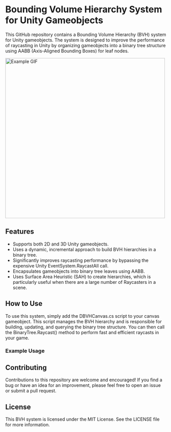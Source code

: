<!DOCTYPE html>
<html>
<head>
</head>
<body>
	<h1>Bounding Volume Hierarchy System for Unity Gameobjects</h1>
	<p>This GitHub repository contains a Bounding Volume Hierarchy (BVH) system for Unity gameobjects. The system is designed to improve the performance of raycasting in Unity by organizing gameobjects into a binary tree structure using AABB (Axis-Aligned Bounding Boxes) for leaf nodes.</p>
 <img src="https://media.giphy.com/media/v1.Y2lkPTc5MGI3NjExMDVjZDllZTM4NzhkODQ3ODIzNDU3ZWU4Y2M4YmI1ZDI5YmIwYmQ5NiZlcD12MV9pbnRlcm5hbF9naWZzX2dpZklkJmN0PWc/GrCosevhizMaNytSFh/giphy-downsized-large.gif" alt="Example GIF" width="500">
	<h2>Features</h2>
	<ul>
		<li>Supports both 2D and 3D Unity gameobjects.</li>
		<li>Uses a dynamic, incremental approach to build BVH hierarchies in a binary tree.</li>
		<li>Significantly improves raycasting performance by bypassing the expensive Unity EventSystem.RaycastAll call.</li>
		<li>Encapsulates gameobjects into binary tree leaves using AABB.</li>
		<li>Uses Surface Area Heuristic (SAH) to create hierarchies, which is particularly useful when there are a large number of Raycasters in a scene.</li>
	</ul>
	<h2>How to Use</h2>
	<p>To use this system, simply add the DBVHCanvas.cs script to your canvas gameobject. This script manages the BVH hierarchy and is responsible for building, updating, and querying the binary tree structure. You can then call the BinaryTree.Raycast() method to perform fast and efficient raycasts in your game.</p>
	<h3>Example Usage</h3>
<h2>Contributing</h2>
<p>Contributions to this repository are welcome and encouraged! If you find a bug or have an idea for an improvement, please feel free to open an issue or submit a pull request.</p>
<h2>License</h2>
<p>This BVH system is licensed under the MIT License. See the LICENSE file for more information.</p>

</body>
</html>
